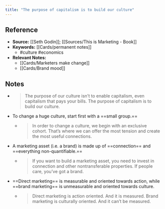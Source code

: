 ```yaml
---
title: "The purpose of capitalism is to build our culture"
---
```

## Reference
- **Source:** [[Seth Godin]]; [[Sources/This is Marketing - Book]]
- **Keywords:** [[Cards/permanent notes]]
	- #culture #economics
- **Relevant Notes:**
	- [[Cards/Marketers make change]]
	- [[Cards/Brand mood]]
## Notes
- >The purpose of our culture isn’t to enable capitalism, even capitalism that pays your bills. The purpose of capitalism is to build our culture.
- To change a huge culture, start first with a ==small group.==
	- >In order to change a culture, we begin with an exclusive cohort. That’s where we can offer the most tension and create the most useful connections.
- A marketing asset (i.e. a brand) is made up of ==connection== and ==everything non-quantifiable.==
	- > If you want to build a marketing asset, you need to invest in connection and other nontransferable properties. If people care, you’ve got a brand.
- ==Direct marketing== is measurable and oriented towards action, while ==brand marketing== is unmeasurable and oriented towards culture.
	- >Direct marketing is action oriented. And it is measured. Brand marketing is culturally oriented. And it can’t be measured.